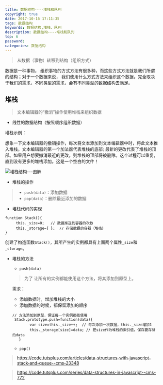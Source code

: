 ```yaml
---
title: 数据结构----堆栈和队列
copyright: true
date: 2017-10-16 17:11:35
tags: 数据结构
keywords: 数据结构,堆栈，队列
description: 数据结构----堆栈和队列
top: 6
password:
categories: 数据结构
---
```


>  从数据（事物）转移到结构（组织方式）

数据是一种事物， 组织事物的方式方法有很多种，而这些方式方法就是我们所谓的结构；对于一个数据来说， 我们使用什么方式方法来组织这个数据，完全取决于我们的需求，不同类型的需求，会有不同类型的数据结构去满足。

## 堆栈

> 文本编辑器的“撤消”操作使用堆栈来组织数据

- 线性的数据结构（按照顺序组织数据）

堆栈示例：

想象一下文本编辑器的撤销操作，每次将文本添加到文本编辑器中时，将此文本推入堆栈。文本编辑器的第一个加法器代表堆栈的底部; 最新的更改代表了堆栈的顶部。如果用户想要撤消最近的更改，则堆栈的顶部将被删除。这个过程可以重复，直到没有更多的堆栈添加，这是一个空白的文件！  


![堆栈结构---图解](http://upload-images.jianshu.io/upload_images/1811036-065bdbb6556463e2.jpg?imageMogr2/auto-orient/strip%7CimageView2/2/w/1240)

- 堆栈的操作
> - `push(data)`：添加数据
> - `pop(data)`：删除最近添加的数据

- 堆栈代码的实现
```
function Stack(){
     this._size=0;   // 数据推送到容器的次数
     this._storage={ };  // 存储数据的容器（堆栈）
}
```
创建了构造函数`Stack()`，其所产生的实例都具有上面两个属性`_size`和`_storage`。

- 堆栈的方法

    - `push(data)`
    > 为了 让所有的实例都能使用这个方法，将其添加到原型上。
    
     需求：

     - 添加数据时，增加堆栈的大小
     - 添加数据的时候，都保留添加的顺序

   ```
   // 方法添加到原型，保证每一个实例都能使用
    Stack.prototype.push=function(data){
           var size=this._size++;  // 每次添加一次数据，this._size增加1
           this._storage[size]=data; // 把size作为堆栈的索引值，保存要存储的data
      }
   ``` 
  - `pop()`
  
  


> https://code.tutsplus.com/articles/data-structures-with-javascript-stack-and-queue--cms-23348

> https://code.tutsplus.com/series/data-structures-in-javascript--cms-772